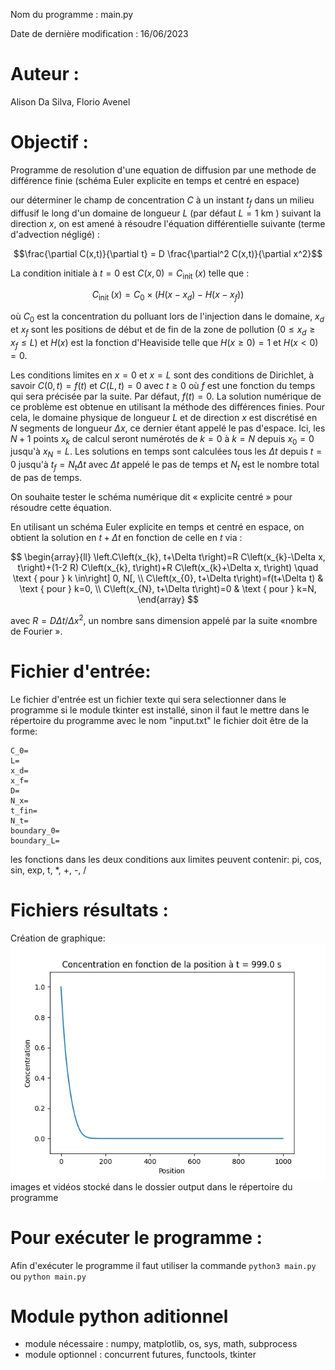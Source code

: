 Nom du programme : main.py

Date de dernière modification : 16/06/2023

# Auteur : 
Alison Da Silva, Florio Avenel

# Objectif :  
Programme de resolution d'une equation de diffusion
par une methode de différence finie
(schéma Euler explicite en temps et centré en espace)

our déterminer le champ de concentration $C$ à un instant $t_{f}$ dans un milieu diffusif le long d'un domaine de longueur $L$ (par défaut $L=1 \mathrm{~km}$ ) suivant la direction $x$, on est amené à résoudre l'équation différentielle suivante (terme d'advection négligé) :

$$\frac{\partial C(x,t)}{\partial t} = D \frac{\partial^2 C(x,t)}{\partial x^2}$$

La condition initiale à $t=0$ est $C(x, 0)=C_{\text {init }}(x)$ telle que :

$$
C_{\text {init }}(x)=C_{0} \times\left(H\left(x-x_{d}\right)-H\left(x-x_{f}\right)\right)
$$

où $C_{0}$ est la concentration du polluant lors de l'injection dans le domaine, $x_{d}$ et $x_{f}$ sont les positions de début et de fin de la zone de pollution $(0 \leq x_{d} \geq x_{f} \leq L)$ et $H(x)$ est la fonction d'Heaviside telle que $H(x \geq 0)=1$ et $H(x<0)=0$.


Les conditions limites en $x=0$ et $x=L$ sont des conditions de Dirichlet, à savoir $C(0, t)=f(t)$ et $C(L, t)=0$ avec $t \geq 0$ où $f$ est une fonction du temps qui sera précisée par la suite. Par défaut, $f(t)=0$. La solution numérique de ce problème est obtenue en utilisant la méthode des différences finies. Pour cela, le domaine physique de longueur $L$ et de direction $x$ est discrétisé en $N$ segments de longueur $\Delta x$, ce dernier étant appelé le pas d'espace. Ici, les $N+1$ points $x_{k}$ de calcul seront numérotés de $k=0$ à $k=N$ depuis $x_{0}=0$ jusqu'à $x_{N}=L$. Les solutions en temps sont calculées tous les $\Delta t$ depuis $t=0$ jusqu'à $t_{f}=N_{t} \Delta t$ avec $\Delta t$ appelé le pas de temps et $N_{t}$ est le nombre total de pas de temps.

On souhaite tester le schéma numérique dit « explicite centré » pour résoudre cette équation.


En utilisant un schéma Euler explicite en temps et centré en espace, on obtient la solution en $t+\Delta t$ en fonction de celle en $t$ via :

$$
\begin{array}{ll}
\left.C\left(x_{k}, t+\Delta t\right)=R C\left(x_{k}-\Delta x, t\right)+(1-2 R) C\left(x_{k}, t\right)+R C\left(x_{k}+\Delta x, t\right) \quad \text { pour } k \in\right] 0, N[, \\
C\left(x_{0}, t+\Delta t\right)=f(t+\Delta t) & \text { pour } k=0, \\
C\left(x_{N}, t+\Delta t\right)=0 & \text { pour } k=N,
\end{array}
$$

avec $R=D \Delta t / \Delta x^{2}$, un nombre sans dimension appelé par la suite «nombre de Fourier ».
# Fichier d'entrée:   
Le fichier d'entrée est un fichier texte qui sera selectionner dans le programme si le module tkinter
est installé, sinon il faut le mettre dans le répertoire du programme
avec le nom "input.txt"
le fichier doit être de la forme:
```
C_0=
L=
x_d=
x_f=
D=
N_x=
t_fin=
N_t=
boundary_0=
boundary_L=
```

les fonctions dans les deux conditions aux limites peuvent contenir: pi, cos, sin, exp, t, *, +, -, /

# Fichiers résultats :
Création de graphique:      
![Exemple de graphique](assets/Concentration_boundary_0.png)    
images et vidéos stocké dans le dossier output dans le répertoire du programme


# Pour exécuter le programme : 
Afin d'exécuter le programme il faut utiliser la commande `python3 main.py` ou `python main.py`

# Module python aditionnel 
+ module nécessaire : numpy, matplotlib, os, sys, math, subprocess
+ module optionnel : concurrent futures, functools, tkinter